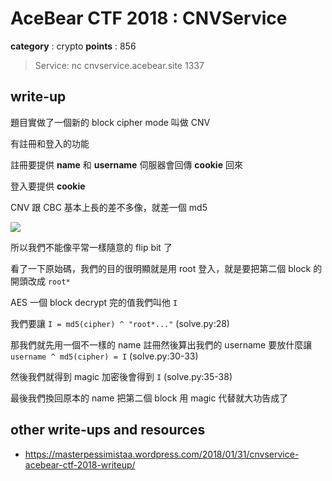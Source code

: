 # AceBear CTF 2018 : CNVService

**category** : crypto
**points** : 856

> Service: nc cnvservice.acebear.site 1337

## write-up

題目實做了一個新的 block cipher mode 叫做 CNV

有註冊和登入的功能

註冊要提供 **name** 和 **username** 伺服器會回傳 **cookie** 回來

登入要提供 **cookie**

CNV 跟 CBC 基本上長的差不多像，就差一個 md5

![](https://i.imgur.com/gIpwcRE.png)

所以我們不能像平常一樣隨意的 flip bit 了

看了一下原始碼，我們的目的很明顯就是用 root 登入，就是要把第二個 block 的開頭改成 `root*`

AES 一個 block decrypt 完的值我們叫他 `I`

我們要讓 `I = md5(cipher) ^ "root*..."` (solve.py:28)

那我們就先用一個不一樣的 name 註冊然後算出我們的 username 要放什麼讓 `username ^ md5(cipher) = I` (solve.py:30-33)

然後我們就得到 magic 加密後會得到 `I` (solve.py:35-38)

最後我們換回原本的 name 把第二個 block 用 magic 代替就大功告成了

## other write-ups and resources

* https://masterpessimistaa.wordpress.com/2018/01/31/cnvservice-acebear-ctf-2018-writeup/
